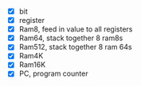 - [x] bit
- [x] register
- [x] Ram8, feed in value to all registers
- [x] Ram64, stack together 8 ram8s
- [x] Ram512, stack together 8 ram 64s
- [x] Ram4K
- [x] Ram16K
- [x] PC, program counter
